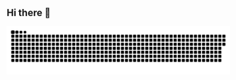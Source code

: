 ## Hi there 👋

<!--
**JIU-W/JIU-W** is a ✨ _special_ ✨ repository because its `README.md` (this file) appears on your GitHub profile.

Here are some ideas to get you started:

- 🔭 I’m currently working on ...
- 🌱 I’m currently learning ...
- 👯 I’m looking to collaborate on ...
- 🤔 I’m looking for help with ...
- 💬 Ask me about ...
- 📫 How to reach me: ...
- 😄 Pronouns: ...
- ⚡ Fun fact: ...
-->






[![](https://raw.githubusercontent.com/JIU-W/JIU-W/main/out/github-snake.svg)](https://github.com/JIU-W)
